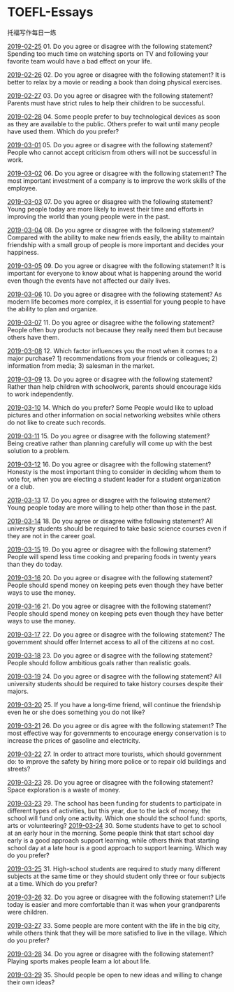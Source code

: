 # TOEFL-Essays
托福写作每日一练

[2019-02-25](01.md)  01. Do you agree or disagree with the following statement? Spending too much time on watching sports on TV and following your favorite team would have a bad effect on your life.

[2019-02-26](02.md)  02. Do you agree or disagree with the following statement? It is  better to relax by a movie or reading a book than doing physical exercises.

[2019-02-27](03.md)  03. Do you agree or disagree with the following statement? Parents must have strict rules to help their children to be successful.

[2019-02-28](04.md)  04. Some people prefer to buy technological devices as soon as they are available to the public. Others prefer to wait until many people have used them. Which do you prefer?

[2019-03-01](05.md)  05. Do you agree or disagree with the following statement? People who cannot accept criticism from others will not be successful in work.

[2019-03-02](06.md)  06. Do you agree or disagree with the following statement? The most important investment of a company is to improve the work skills of the employee.

[2019-03-03](07.md)  07. Do you agree or disagree with the following statement? Young people today are more likely to invest their time and efforts in improving the world than young people were in the past.

[2019-03-04](08.md)  08. Do you agree or disagree with the following statement? Compared with the ability to make new friends easily, the ability to maintain friendship with a small group of people is more important and decides your happiness.

[2019-03-05](09.md)  09. Do you agree  or disagree with the following statement? It is important for everyone  to know about what is happening around the world even though the events have not affected our daily lives.

[2019-03-06](10.md)  10. Do you agree or disagree with the following statement? As modern life becomes more complex, it is essential for young people to have the ability to plan and organize.

[2019-03-07](11.md)  11. Do you agree or disagree withe the following  statement? People often buy products not because they really need them but because others have them.

[2019-03-08](12.md)  12. Which factor influences you the most when it comes to a major purchase? 1) recommendations from your friends or colleagues; 2) information from media; 3) salesman in the market.

[2019-03-09](13.md)  13. Do you agree or disagree with the following statement? Rather than help children with schoolwork, parents should encourage kids to work independently.

[2019-03-10](14.md)  14. Which do you prefer? Some People would like to upload pictures and other information on social networking websites while others do not like to create such records.

 [2019-03-11](15.md) 15. Do you agree or disagree with the following statement? Being creative rather than planning carefully will come up with the best solution to a problem.

[2019-03-12](16.md)  16. Do you agree or disagree with the following statement? Honesty is the most important thing to consider in deciding whom them to vote for, when you are electing a student leader for a student organization or a club.

[2019-03-13](17.md)  17. Do you agree or disagree with the following statement? Young people today are more willing to help other than those in the past.

[2019-03-14](18.md) 18. Do you agree or disagree withe following statement? All university students should be required to take basic science courses even if they are not in the career goal.

[2019-03-15](19.md)  19. Do you agree or disagree with  the following statement? People will spend less time cooking and preparing foods in twenty years than they do today.

[2019-03-16](20.md)  20. Do you agree or disagree with the following statement? People should spend money on keeping pets even though they have better ways to use the money.

[2019-03-16](21.md)  21. Do you agree or disagree with the following statement? People should spend money on keeping pets even though they have better ways to use the money.

[2019-03-17](22.md)  22. Do you agree or disagree with the following statement? The government should offer Internet access to all of the citizens at no cost.

[2019-03-18](23.md)  23. Do you agree or disagree with the following statement? People should follow ambitious goals rather than realistic goals.

[2019-03-19](24.md)  24. Do you agree or disagree with the following statement? All university students should be required to take history courses despite their majors.

[2019-03-20](25.md)  25. If you have  a long-time friend, will continue the friendship even he or she does something you do not like?

[2019-03-21](26.md)  26. Do you agree or dis agree with the following statement? The most effective way for governments to encourage energy conservation is to increase the prices of gasoline and electricity.

[2019-03-22](27.md)  27. In order to attract more tourists, which should government do: to improve the safety by hiring more police or to repair old buildings and streets?

[2019-03-23](28.md) 28. Do you agree or disagree with the following statement? Space exploration is a waste of money.

[2019-03-23](29.md)  29. The school has been funding for students to participate in different types of activities, but this year, due to the lack of money, the school will fund only one activity. Which one should the school fund: sports, arts or volunteering?
[2019-03-24](30.md)  30. Some students have to get to school at an early hour in the morning. Some people think that start school day early is a good approach support learning, while others think that starting school day at a late hour is a good approach to support learning. Which way do you prefer?

[2019-03-25](31.md)  31. High-school students are required to study many different subjects at the same time or they should student only three or four subjects at a time. Which do you prefer?

[2019-03-26](27md)  32. Do you agree or disagree with the following statement? Life today is easier and more comfortable than it was when your grandparents were children.

[2019-03-27](33.md)  33. Some people are more content with the life in the big city, while others think that they will be more satisfied to live in the village. Which do you prefer?

[2019-03-28](34.md)  34.  Do you agree or disagree with the following statement? Playing sports makes people learn a lot about life.

[2019-03-29](35.md)  35. Should people be open to new ideas  and willing to change their own ideas?